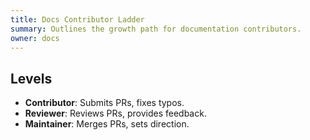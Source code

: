 ```yaml
---
title: Docs Contributor Ladder
summary: Outlines the growth path for documentation contributors.
owner: docs
---
```


## Levels
- **Contributor**: Submits PRs, fixes typos.
- **Reviewer**: Reviews PRs, provides feedback.
- **Maintainer**: Merges PRs, sets direction.